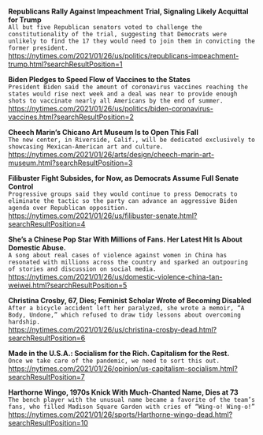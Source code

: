 **Republicans Rally Against Impeachment Trial, Signaling Likely Acquittal for Trump**\
`All but five Republican senators voted to challenge the constitutionality of the trial, suggesting that Democrats were unlikely to find the 17 they would need to join them in convicting the former president.`\
https://nytimes.com/2021/01/26/us/politics/republicans-impeachment-trump.html?searchResultPosition=1

**Biden Pledges to Speed Flow of Vaccines to the States**\
`President Biden said the amount of coronavirus vaccines reaching the states would rise next week and a deal was near to provide enough shots to vaccinate nearly all Americans by the end of summer.`\
https://nytimes.com/2021/01/26/us/politics/biden-coronavirus-vaccines.html?searchResultPosition=2

**Cheech Marin’s Chicano Art Museum Is to Open This Fall**\
`The new center, in Riverside, Calif., will be dedicated exclusively to showcasing Mexican-American art and culture.`\
https://nytimes.com/2021/01/26/arts/design/cheech-marin-art-museum.html?searchResultPosition=3

**Filibuster Fight Subsides, for Now, as Democrats Assume Full Senate Control**\
`Progressive groups said they would continue to press Democrats to eliminate the tactic so the party can advance an aggressive Biden agenda over Republican opposition.`\
https://nytimes.com/2021/01/26/us/filibuster-senate.html?searchResultPosition=4

**She’s a Chinese Pop Star With Millions of Fans. Her Latest Hit Is About Domestic Abuse.**\
`A song about real cases of violence against women in China has resonated with millions across the country and sparked an outpouring of stories and discussion on social media.`\
https://nytimes.com/2021/01/26/us/domestic-violence-china-tan-weiwei.html?searchResultPosition=5

**Christina Crosby, 67, Dies; Feminist Scholar Wrote of Becoming Disabled**\
`After a bicycle accident left her paralyzed, she wrote a memoir, “A Body, Undone,” which refused to draw tidy lessons about overcoming hardship.`\
https://nytimes.com/2021/01/26/us/christina-crosby-dead.html?searchResultPosition=6

**Made in the U.S.A.: Socialism for the Rich. Capitalism for the Rest.**\
`Once we take care of the pandemic, we need to sort this out.`\
https://nytimes.com/2021/01/26/opinion/us-capitalism-socialism.html?searchResultPosition=7

**Harthorne Wingo, 1970s Knick With Much-Chanted Name, Dies at 73**\
`The bench player with the unusual name became a favorite of the team’s fans, who filled Madison Square Garden with cries of “Wing-o! Wing-o!”`\
https://nytimes.com/2021/01/26/sports/Harthorne-wingo-dead.html?searchResultPosition=10

